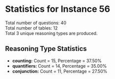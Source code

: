 # Statistics for Instance 56<br/>
Total number of questions: 40<br/>
Total number of tables: 12<br/>
Total 3 unique reasoning types are produced.<br/>
## Reasoning Type Statistics<br/>
- **counting:** Count = 15, Percentage = 37.50%<br/>
- **quantifiers:** Count = 14, Percentage = 35.00%<br/>
- **conjunction:** Count = 11, Percentage = 27.50%<br/>
